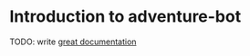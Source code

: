 # Introduction to adventure-bot

TODO: write [great documentation](http://jacobian.org/writing/what-to-write/)

